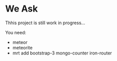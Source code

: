 We Ask
=====

Thhis project is still work in progress...

You need:
- meteor
- meteorite
- mrt add bootstrap-3 mongo-counter iron-router


